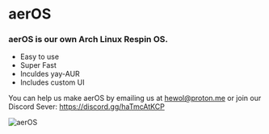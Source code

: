 # aerOS
### aerOS is our own Arch Linux Respin OS.
* Easy to use
* Super Fast
* Inculdes yay-AUR 
* Includes custom UI

You can help us make aerOS by emailing us at hewol@proton.me or join our Discord Sever: https://discord.gg/haTmcAtKCP

![aerOS](https://hewol.github.io/assets/img/aeros-pic.png)
